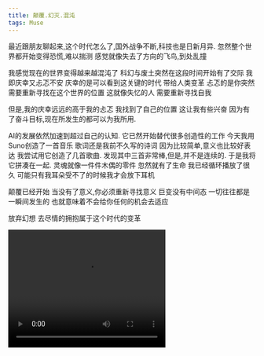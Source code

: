 ```yaml
---
title: 颠覆.幻灭.混沌
tags: Muse
---
```



最近跟朋友聊起来,这个时代怎么了,国外战争不断,科技也是日新月异.
忽然整个世界都开始变得恐慌,难以揣测
感觉就像失去了方向的飞鸟,到处乱撞

我感觉现在的世界变得越来越混沌了
科幻与废土突然在这段时间开始有了交际
我即庆幸又忐忑不安
庆幸的是可以看到这关键的时代
带给人类变革
忐忑的是你突然需要重新寻找在这个世界的位置
这就像失忆的人
需要重新寻找自我

但是,我的庆幸远远的高于我的忐忑
我找到了自己的位置
这让我有些兴奋
因为有了奋斗目标,现在所发生的都可以为我所用.

AI的发展依然加速到超过自己的认知.
它已然开始替代很多创造性的工作
今天我用Suno创造了一首音乐
歌词还是我前不久写的诗词
因为比较简单,意义也比较好表达
我尝试用它创造了几首歌曲.
发现其中三首非常棒,但是,并不是连续的.
于是我将它拼凑在一起.
灵魂就像一件件木偶的零件
忽然就有了生命
我已经循环播放了很久
可能只有我耳朵受不了的时候我才会放下耳机

颠覆已经开始
当没有了意义,你必须重新寻找意义
巨变没有中间态
一切往往都是一瞬间发生的
也就意味着不会给你任何的机会去适应

放弃幻想
去尽情的拥抱属于这个时代的变革

<video width="320" height="240" controls>
    <source src="/assets/video/%E5%B8%8C%E6%9C%9B%E4%B9%8B%E5%85%89.mp4" type="video/mp4">
</video>
